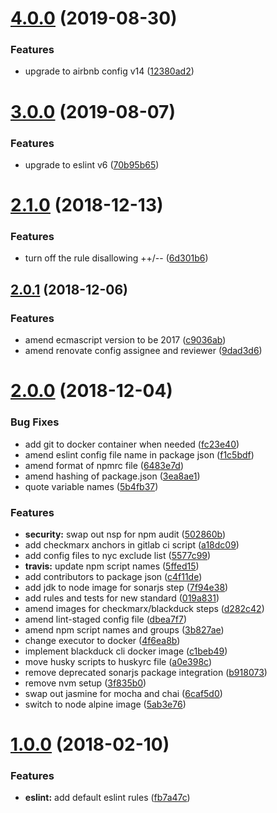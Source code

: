 # [4.0.0](https://github.com/dwp/eslint-config-base/compare/v3.0.0...v4.0.0) (2019-08-30)


### Features

* upgrade to airbnb config v14 ([12380ad2](https://github.com/dwp/eslint-config-base/commit/12380ad2))



# [3.0.0](https://github.com/dwp/eslint-config-base/compare/v2.1.0...v3.0.0) (2019-08-07)


### Features

* upgrade to eslint v6 ([70b95b65](https://github.com/dwp/eslint-config-base/commit/70b95b65))



# [2.1.0](https://github.com/dwp/eslint-config-base/compare/v2.0.1...v2.1.0) (2018-12-13)


### Features

* turn off the rule disallowing ++/-- ([6d301b6](https://github.com/dwp/eslint-config-base/commit/6d301b6))



## [2.0.1](https://github.com/dwp/eslint-config-base/compare/v2.0.0...v2.0.1) (2018-12-06)


### Features

* amend ecmascript version to be 2017 ([c9036ab](https://github.com/dwp/eslint-config-base/commit/c9036ab))
* amend renovate config assignee and reviewer ([9dad3d6](https://github.com/dwp/eslint-config-base/commit/9dad3d6))



# [2.0.0](https://github.com/dwp/eslint-config-base/compare/v1.0.0...v2.0.0) (2018-12-04)


### Bug Fixes

* add git to docker container when needed ([fc23e40](https://github.com/dwp/eslint-config-base/commit/fc23e40))
* amend eslint config file name in package json ([f1c5bdf](https://github.com/dwp/eslint-config-base/commit/f1c5bdf))
* amend format of npmrc file ([6483e7d](https://github.com/dwp/eslint-config-base/commit/6483e7d))
* amend hashing of package.json ([3ea8ae1](https://github.com/dwp/eslint-config-base/commit/3ea8ae1))
* quote variable names ([5b4fb37](https://github.com/dwp/eslint-config-base/commit/5b4fb37))


### Features

* **security:** swap out nsp for npm audit ([502860b](https://github.com/dwp/eslint-config-base/commit/502860b))
* add checkmarx anchors in gitlab ci script ([a18dc09](https://github.com/dwp/eslint-config-base/commit/a18dc09))
* add config files to nyc exclude list ([5577c99](https://github.com/dwp/eslint-config-base/commit/5577c99))
* **travis:** update npm script names ([5ffed15](https://github.com/dwp/eslint-config-base/commit/5ffed15))
* add contributors to package json ([c4f11de](https://github.com/dwp/eslint-config-base/commit/c4f11de))
* add jdk to node image for sonarjs step ([7f94e38](https://github.com/dwp/eslint-config-base/commit/7f94e38))
* add rules and tests for new standard ([019a831](https://github.com/dwp/eslint-config-base/commit/019a831))
* amend images for checkmarx/blackduck steps ([d282c42](https://github.com/dwp/eslint-config-base/commit/d282c42))
* amend lint-staged config file ([dbea7f7](https://github.com/dwp/eslint-config-base/commit/dbea7f7))
* amend npm script names and groups ([3b827ae](https://github.com/dwp/eslint-config-base/commit/3b827ae))
* change executor to docker ([4f6ea8b](https://github.com/dwp/eslint-config-base/commit/4f6ea8b))
* implement blackduck cli docker image ([c1beb49](https://github.com/dwp/eslint-config-base/commit/c1beb49))
* move husky scripts to huskyrc file ([a0e398c](https://github.com/dwp/eslint-config-base/commit/a0e398c))
* remove deprecated sonarjs package integration ([b918073](https://github.com/dwp/eslint-config-base/commit/b918073))
* remove nvm setup ([3f835b0](https://github.com/dwp/eslint-config-base/commit/3f835b0))
* swap out jasmine for mocha and chai ([6caf5d0](https://github.com/dwp/eslint-config-base/commit/6caf5d0))
* switch to node alpine image ([5ab3e76](https://github.com/dwp/eslint-config-base/commit/5ab3e76))



# [1.0.0](https://github.com/dwp/eslint-config-base/compare/fb7a47c...v1.0.0) (2018-02-10)


### Features

* **eslint:** add default eslint rules ([fb7a47c](https://github.com/dwp/eslint-config-base/commit/fb7a47c))
